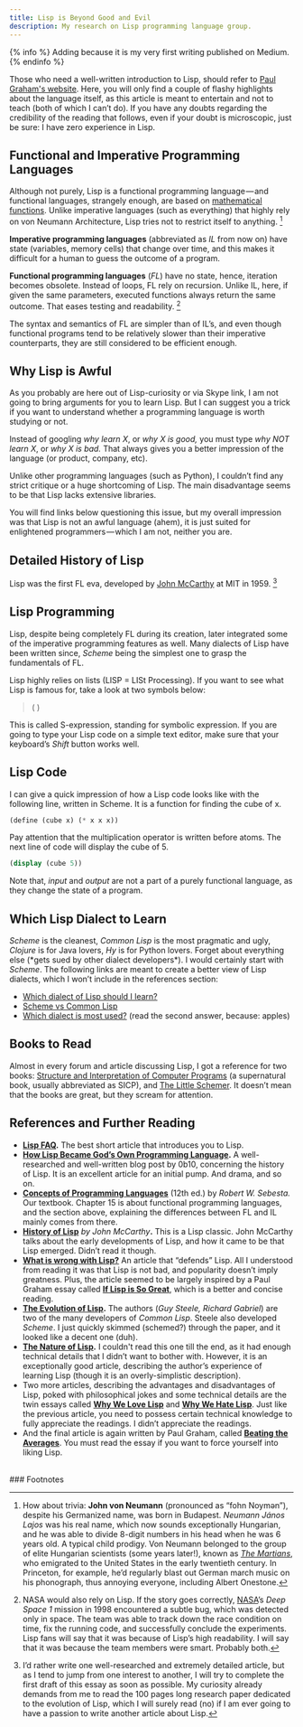 ```yaml
---
title: Lisp is Beyond Good and Evil
description: My research on Lisp programming language group.
---
```


{% info %}
Adding because it is my very first writing published on Medium.
{% endinfo %}

Those who need a well-written introduction to Lisp, should refer to [Paul Graham's website](http://www.paulgraham.com/lisp.html). Here, you will only find a couple of flashy highlights about the language itself, as this article is meant to entertain and not to teach (both of which I can’t do). If you have any doubts regarding the credibility of the reading that follows, even if your doubt is microscopic, just be sure: I have zero experience in Lisp.

## Functional and Imperative Programming Languages

Although not purely, Lisp is a functional programming language — and functional languages, strangely enough, are based on [mathematical functions](https://en.wikipedia.org/wiki/Function_%28mathematics%29#:~:text=In%20mathematics%2C%20a%20function%20is,real%20numbers%20to%20real%20numbers.). Unlike imperative languages (such as everything) that highly rely on von Neumann Architecture, Lisp tries not to restrict itself to anything. [^1]

**Imperative programming languages** (abbreviated as _IL_ from now on) have state (variables, memory cells) that change over time, and this makes it difficult for a human to guess the outcome of a program.

**Functional programming languages** (_FL_) have no state, hence, iteration becomes obsolete. Instead of loops, FL rely on recursion. Unlike IL, here, if given the same parameters, executed functions always return the same outcome. That eases testing and readability. [^2]

The syntax and semantics of FL are simpler than of IL’s, and even though functional programs tend to be relatively slower than their imperative counterparts, they are still considered to be efficient enough.

## Why Lisp is Awful

As you probably are here out of Lisp-curiosity or via Skype link, I am not going to bring arguments for you to learn Lisp. But I can suggest you a trick if you want to understand whether a programming language is worth studying or not.

Instead of googling _why learn X_, or _why X is good,_ you must type _why NOT learn X_, or _why X is bad._ That always gives you a better impression of the language (or product, company, etc).

Unlike other programming languages (such as Python), I couldn’t find any strict critique or a huge shortcoming of Lisp. The main disadvantage seems to be that Lisp lacks extensive libraries.

You will find links below questioning this issue, but my overall impression was that Lisp is not an awful language (ahem), it is just suited for enlightened programmers — which I am not, neither you are.

## Detailed History of Lisp

Lisp was the first FL eva, developed by [John McCarthy](http://jmc.stanford.edu/index.html) at MIT in 1959. [^3]

## Lisp Programming

Lisp, despite being completely FL during its creation, later integrated some of the imperative programming features as well. Many dialects of Lisp have been written since, _Scheme_ being the simplest one to grasp the fundamentals of FL.

Lisp highly relies on lists (LISP = LISt Processing). If you want to see what Lisp is famous for, take a look at two symbols below:

> ( )

This is called S-expression, standing for symbolic expression. If you are going to type your Lisp code on a simple text editor, make sure that your keyboard’s _Shift_ button works well.

## Lisp Code

I can give a quick impression of how a Lisp code looks like with the following line, written in Scheme. It is a function for finding the cube of x.

```scheme
(define (cube x) (* x x x))
```

Pay attention that the multiplication operator is written before atoms. The next line of code will display the cube of 5.

```scheme
(display (cube 5))
```

Note that, _input_ and _output_ are not a part of a purely functional language, as they change the state of a program.

## Which Lisp Dialect to Learn

_Scheme_ is the cleanest, _Common Lisp_ is the most pragmatic and ugly, _Clojure_ is for Java lovers, _Hy_ is for Python lovers. Forget about everything else (\*gets sued by other dialect developers\*). I would certainly start with _Scheme_. The following links are meant to create a better view of Lisp dialects, which I won’t include in the references section:

*   [Which dialect of Lisp should I learn?](https://stackoverflow.com/questions/1007250/which-dialect-of-lisp-should-i-learn)
*   [Scheme vs Common Lisp](https://stackoverflow.com/questions/5368090/what-are-the-actual-differences-between-scheme-and-common-lisp-or-any-other-tw)
*   [Which dialect is most used?](https://softwareengineering.stackexchange.com/questions/55284/is-lisp-still-useful-in-todays-world-which-version-is-most-used#:~:text=Yes%2C%20it%20is%2C%20but%20you,with%20small%20companies%20in%20Europe.) (read the second answer, because: apples)

## Books to Read

Almost in every forum and article discussing Lisp, I got a reference for two books: [Structure and Interpretation of Computer Programs](https://mitpress.mit.edu/sites/default/files/sicp/full-text/book/book.html) (a supernatural book, usually abbreviated as SICP), and [The Little Schemer](https://mitpress.mit.edu/books/little-schemer-fourth-edition). It doesn’t mean that the books are great, but they scream for attention.

## References and Further Reading

*   [**Lisp FAQ**](http://www.paulgraham.com/lispfaq1.html)**.** The best short article that introduces you to Lisp.
*   [**How Lisp Became God’s Own Programming Language**](https://twobithistory.org/2018/10/14/lisp.html)**.** A well-researched and well-written blog post by 0b10, concerning the history of Lisp. It is an excellent article for an initial pump. And drama, and so on.
*   [**Concepts of Programming Languages**](https://www.pearson.com/us/higher-education/program/Sebesta-Pearson-e-Text-for-Concepts-of-Programming-Languages-Access-Code-Card-12th-Edition/PGM2043606.html) (12th ed.) by _Robert W. Sebesta._ Our textbook. Chapter 15 is about functional programming languages, and the section above, explaining the differences between FL and IL mainly comes from there.
*   [**History of Lisp**](http://jmc.stanford.edu/articles/lisp/lisp.pdf) _by John McCarthy_**.** This is a Lisp classic. John McCarthy talks about the early developments of Lisp, and how it came to be that Lisp emerged. Didn’t read it though.
*   [**What is wrong with Lisp?**](http://www.metamodular.com/Essays/wrong.text) An article that “defends” Lisp. All I understood from reading it was that Lisp is not bad, and popularity doesn’t imply greatness. Plus, the article seemed to be largely inspired by a Paul Graham essay called [**If Lisp is So Great**](http://www.paulgraham.com/iflisp.html), which is a better and concise reading.
*   [**The Evolution of Lisp**](https://www.dreamsongs.com/Files/HOPL2-Uncut.pdf)**.** The authors (_Guy Steele, Richard Gabriel_) are two of the many developers of _Common Lisp_. Steele also developed _Scheme_. I just quickly skimmed (schemed?) through the paper, and it looked like a decent one (duh).
*   [**The Nature of Lisp**](http://www.defmacro.org/ramblings/lisp.html)**.** I couldn't read this one till the end, as it had enough technical details that I didn’t want to bother with. However, it is an exceptionally good article, describing the author’s experience of learning Lisp (though it is an overly-simplistic description).
*   Two more articles, describing the advantages and disadvantages of Lisp, poked with philosophical jokes and some technical details are the twin essays called [**Why We Love Lisp**](https://wiki.c2.com/?WhyWeLoveLisp) and [**Why We Hate Lisp**](https://wiki.c2.com/?WhyWeHateLisp). Just like the previous article, you need to possess certain technical knowledge to fully appreciate the readings. I didn’t appreciate the readings.
*   And the final article is again written by Paul Graham, called [**Beating the Averages**](http://www.paulgraham.com/avg.html). You must read the essay if you want to force yourself into liking Lisp.

<br>
### Footnotes

[^1]: How about trivia: **John von Neumann** (pronounced as “fohn Noymən”), despite his Germanized name, was born in Budapest. _Neumann János Lajos_ was his real name, which now sounds exceptionally Hungarian, and he was able to divide 8-digit numbers in his head when he was 6 years old. A typical child prodigy. Von Neumann belonged to the group of elite Hungarian scientists (some years later!), known as [_The Martians_](https://en.wikipedia.org/wiki/The_Martians_%28scientists%29), who emigrated to the United States in the early twentieth century. In Princeton, for example, he’d regularly blast out German march music on his phonograph, thus annoying everyone, including Albert Onestone.

[^2]: NASA would also rely on Lisp. If the story goes correctly, [NASA](https://www.nasa.gov/feature/jpl/how-we-saved-the-deep-space-1-spacecraft/)’s _Deep Space 1_ mission in 1998 encountered a subtle bug, which was detected only in space. The team was able to track down the race condition on time, fix the running code, and successfully conclude the experiments. Lisp fans will say that it was because of Lisp’s high readability. I will say that it was because the team members were smart. Probably both.

[^3]: I’d rather write one well-researched and extremely detailed article, but as I tend to jump from one interest to another, I will try to complete the first draft of this essay as soon as possible. My curiosity already demands from me to read the 100 pages long research paper dedicated to the evolution of Lisp, which I will surely read (no) if I am ever going to have a passion to write another article about Lisp.